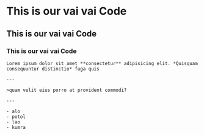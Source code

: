 # This is our vai vai Code
## This is our vai vai Code
### This is our vai vai Code


    Lorem ipsum dolor sit amet **consectetur** adipisicing elit. *Quisquam consequuntur distinctio* fuga quis 

    ---
    
    >quam velit eius porro at provident commodi?

    ---

    - alo
    - potol
    - lao
    - kumra 

